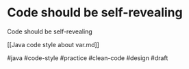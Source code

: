 # Code should be self-revealing

Code should be self-revealing

[[Java code style about var.md]]

#java #code-style #practice #clean-code #design
#draft